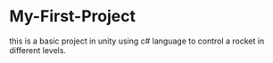 # My-First-Project
this is a basic project in unity using c# language to control a rocket in different levels. 
